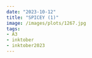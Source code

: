 ```yaml
---
date: "2023-10-12"
title: "SPICEY (1)"
image: /images/plots/1267.jpg
tags: 
- A3
- inktober
- inktober2023
---
```

